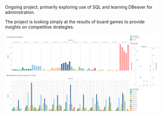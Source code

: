 Ongoing project, primarily exploring use of SQL and learning DBeaver for administration.

The project is looking simply at the results of board games to provide insights on competitive strategies.

![Dashboard View](https://github.com/L-Marriott/DataScience/blob/main/Boardgames/Dashboard.png?raw=true)
